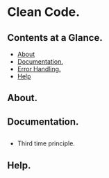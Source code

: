 # Clean Code.





## Contents at a Glance.
* [About](#about)
* [Documentation.](#documentation)
* [Error Handling.](error-handling.md)
* [Help](#help)





## About.





## Documentation.





## 
* Third time principle.





## Help.
